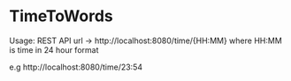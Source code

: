 # TimeToWords
Usage:
REST API url -> http://localhost:8080/time/{HH:MM}
where HH:MM is time in 24 hour format

e.g http://localhost:8080/time/23:54

